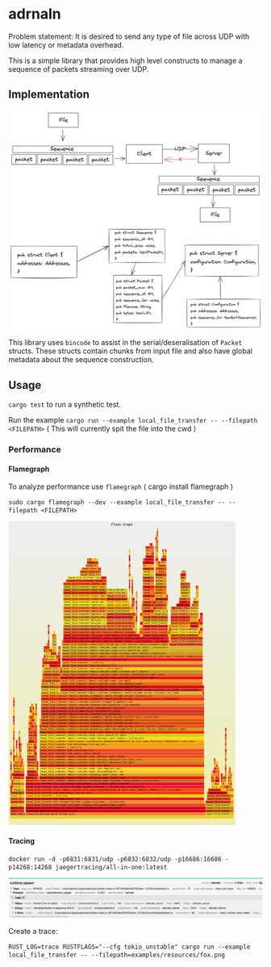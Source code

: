 # adrnaln

Problem statement: It is desired to send any type of file across UDP with low latency or metadata overhead.

This is a simple library that provides high level constructs to manage a sequence of packets streaming over UDP.
## Implementation

<img src="images/arch-2.png" width="750px;" />

<img src="images/arch.png" width="750px;" />

This library uses `bincode` to assist in the serial/deseralisation of `Packet` structs.
These structs contain chunks from input file and also have global metadata about the sequence construction.

## Usage

`cargo test` to run a synthetic test.

Run the example `cargo run --example local_file_transfer -- --filepath <FILEPATH>` ( This will currently spit the file into the cwd )

### Performance

#### Flamegraph 
To analyze performance use `flamegraph` ( cargo install flamegraph )

```
sudo cargo flamegraph --dev --example local_file_transfer -- --filepath <FILEPATH>
```

<img src="images/flamegraph.svg" width="450px;" />

#### Tracing

```
docker run -d -p6831:6831/udp -p6832:6832/udp -p16686:16686 -p14268:14268 jaegertracing/all-in-one:latest
```

<img src="images/jaeger.png" width="750px;" />

Create a trace:

```
RUST_LOG=trace RUSTFLAGS="--cfg tokio_unstable" cargo run --example local_file_transfer -- --filepath=examples/resources/fox.png
```